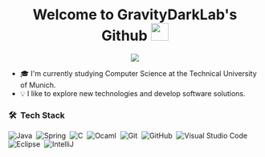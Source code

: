 <h1 align="center"> Welcome to GravityDarkLab's Github <img src="https://media.giphy.com/media/hvRJCLFzcasrR4ia7z/giphy.gif" width="35"></h1>
<p align="center">
  <a href="https://github.com/DenverCoder1/readme-typing-svg"><img src="https://readme-typing-svg.herokuapp.com?lines=Computer+Science+Student;Smooth%20seas%20do%20not%20make%20skillful%20sailors;Always%20learning%20new%20things&center=true&width=500&height=50"></a>
</p>

- 🎓  I'm currently studying Computer Science at the Technical University of Munich.
- 💡 I like to explore new technologies and develop software solutions.

### 🛠 &nbsp;Tech Stack

![Java](https://img.shields.io/badge/-Java-05122A?style=flat&logo=Java&logoColor=FFA518)&nbsp;
![Spring](https://img.shields.io/badge/-spring-05122A?style=flat&logo=spring&logoColor=BD70B)&nbsp;
![C](https://img.shields.io/badge/-C-05122A?style=flat&logo=C&logoColor=A8B9CC)&nbsp;
![Ocaml](https://img.shields.io/badge/-OCaml-05122A?style=flat&logo=OCaml)&nbsp;
![Git](https://img.shields.io/badge/-Git-05122A?style=flat&logo=git)&nbsp;
![GitHub](https://img.shields.io/badge/-GitHub-05122A?style=flat&logo=github)&nbsp;
![Visual Studio Code](https://img.shields.io/badge/-Visual%20Studio%20Code-05122A?style=flat&logo=visual-studio-code&logoColor=007ACC)&nbsp;
![Eclipse](https://img.shields.io/badge/-Eclipse-05122A?style=flat&logo=eclipse-ide&logoColor=2C2255)&nbsp;
![IntelliJ](https://img.shields.io/badge/-IntelliJ-05122A?style=flat&logo=IntelliJIDEA)

<!---
GravityDarkLab/GravityDarkLab is a ✨ special ✨ repository because its `README.md` (this file) appears on your GitHub profile.
You can click the Preview link to take a look at your changes.
--->
